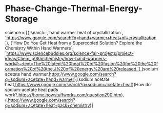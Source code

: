 # Phase-Change-Thermal-Energy-Storage
science = [(´search:´,´hand warmer heat of crystallization´,´https://www.google.com/search?q=hand+warmer+heat+of+crystallization´), (´How Do You Get Heat from a Supercooled Solution? Explore the Chemistry Within Hand Warmers´,´https://www.sciencebuddies.org/science-fair-projects/project-ideas/Chem_p085/chemistry/how-hand-warmers-work#:~:text=The%20latent%20heat%20of%20fusion%20for%20the%20formation%20of%20the,J%20of%20energy%20are%20released.´),(sodium acetate hand warmer,https://www.google.com/search?q=sodium+acetate+hand+warmer),(sodium acetate heat,https://www.google.com/search?q=sodium+acetate+heat)(How do sodium-acetate heat pads work?,https://home.howstuffworks.com/question290.htm),(,https://www.google.com/search?q=sodium+acetate+heat+pack+chemistry)]
